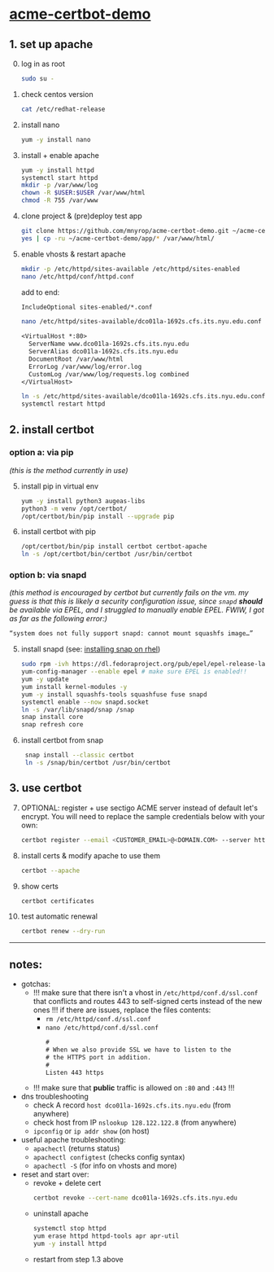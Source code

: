 # [acme-certbot-demo](http://dco01la-1692s.cfs.its.nyu.edu/)


## 1. set up apache

0. log in as root
    ``` sh
    sudo su -
    ```

1. check centos version
    ``` sh
    cat /etc/redhat-release
    ```

2. install nano
    ``` sh
    yum -y install nano
    ````

3. install + enable apache
    ``` sh
    yum -y install httpd
    systemctl start httpd
    mkdir -p /var/www/log
    chown -R $USER:$USER /var/www/html
    chmod -R 755 /var/www
    ```
  
4. clone project & (pre)deploy test app
    ``` sh 
    git clone https://github.com/mnyrop/acme-certbot-demo.git ~/acme-certbot-demo
    yes | cp -ru ~/acme-certbot-demo/app/* /var/www/html/
    ```

5. enable vhosts & restart apache
    ``` sh
    mkdir -p /etc/httpd/sites-available /etc/httpd/sites-enabled
    nano /etc/httpd/conf/httpd.conf
    ```

    add to end:
      ``` txt
      IncludeOptional sites-enabled/*.conf
      ```

      ``` sh
      nano /etc/httpd/sites-available/dco01la-1692s.cfs.its.nyu.edu.conf
      ```

      ```txt
      <VirtualHost *:80>
        ServerName www.dco01la-1692s.cfs.its.nyu.edu
        ServerAlias dco01la-1692s.cfs.its.nyu.edu
        DocumentRoot /var/www/html
        ErrorLog /var/www/log/error.log
        CustomLog /var/www/log/requests.log combined
      </VirtualHost>
      ```

      ``` sh
      ln -s /etc/httpd/sites-available/dco01la-1692s.cfs.its.nyu.edu.conf /etc/httpd/sites-enabled/dco01la-1692s.cfs.its.nyu.edu.conf
      systemctl restart httpd
      ```

## 2. install certbot

### option a: via pip
*(this is the method currently in use)*  

5. install pip in virtual env
    ``` sh
    yum -y install python3 augeas-libs
    python3 -m venv /opt/certbot/
    /opt/certbot/bin/pip install --upgrade pip
    ```
6. install certbot with pip
    ```sh
    /opt/certbot/bin/pip install certbot certbot-apache
    ln -s /opt/certbot/bin/certbot /usr/bin/certbot
    ```


### option b: via snapd
*(this method is encouraged by certbot but currently fails on the vm. my guess is that this is likely a security configuration issue, since `snapd` ___should___ be available via EPEL, and I struggled to manually enable EPEL. FWIW, I got as far as the following error:)*

  ``` sh
  “system does not fully support snapd: cannot mount squashfs image…”
  ```

5. install snapd (see: [installing snap on rhel](https://snapcraft.io/docs/installing-snap-on-red-hat))
    ``` sh
    sudo rpm -ivh https://dl.fedoraproject.org/pub/epel/epel-release-latest-7.noarch.rpm
    yum-config-manager --enable epel # make sure EPEL is enabled!!
    yum -y update
    yum install kernel-modules -y
    yum -y install squashfs-tools squashfuse fuse snapd
    systemctl enable --now snapd.socket
    ln -s /var/lib/snapd/snap /snap
    snap install core
    snap refresh core
    ```
6. install certbot from snap
   ``` sh
    snap install --classic certbot
    ln -s /snap/bin/certbot /usr/bin/certbot
    ```

## 3. use certbot

7. OPTIONAL: register + use sectigo ACME server instead of default let's encrypt. You will need to replace the sample credentials below with your own:  
   
    ``` sh
    certbot register --email <CUSTOMER_EMAIL>@<DOMAIN.COM> --server https:acme.sectigo.net/v2/InCommonRSAOV --eab-kid bxFGQVK9ed1oNRRVuz3FZg --eab-hmac- key ek2TIQpQcG8Tlt- 5OjMEteSBISa7-fvWAWDyMpczV- nRXc7PkSMtuvW31YQlxA8t0vTf0zOz3xAwEGNI1n0gEw
    ```

8. install certs & modify apache to use them
    ``` sh
    certbot --apache
    ```

9. show certs
    ``` sh
    certbot certificates
    ```

10. test automatic renewal
    ``` sh
    certbot renew --dry-run
    ```
--------

## notes:
- gotchas:
  + !!! make sure that there isn't a vhost in `/etc/httpd/conf.d/ssl.conf` that conflicts and routes 443 to self-signed certs instead of the new ones !!! if there are issues, replace the files contents:
    - `rm /etc/httpd/conf.d/ssl.conf`
    - `nano /etc/httpd/conf.d/ssl.conf`
      ```txt
      #
      # When we also provide SSL we have to listen to the
      # the HTTPS port in addition.
      #
      Listen 443 https
      ```
  + !!! make sure that **public** traffic is allowed on `:80` and `:443` !!!
- dns troubleshooting
  + check A record `host dco01la-1692s.cfs.its.nyu.edu` (from anywhere)
  + check host from IP `nslookup 128.122.122.8` (from anywhere)
  + `ipconfig` or `ip addr show` (on host)
- useful apache troubleshooting:
  + `apachectl` (returns status)
  + `apachectl configtest` (checks config syntax)
  + `apachectl -S` (for info on vhosts and more)
- reset and start over:
  + revoke + delete cert
    ``` sh
    certbot revoke --cert-name dco01la-1692s.cfs.its.nyu.edu
    ```
  + uninstall apache
    ``` sh
    systemctl stop httpd
    yum erase httpd httpd-tools apr apr-util
    yum -y install httpd
    ```
  + restart from step 1.3 above
